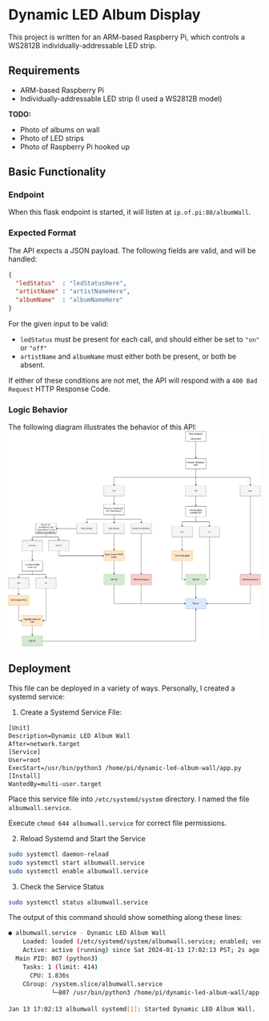 # Dynamic LED Album Display

This project is written for an ARM-based Raspberry Pi, which controls a WS2812B individually-addressable LED strip.

## Requirements
- ARM-based Raspberry Pi
- Individually-addressable LED strip (I used a WS2812B model)

**TODO:**
- Photo of albums on wall
- Photo of LED strips
- Photo of Raspberry Pi hooked up


## Basic Functionality
### Endpoint
When this flask endpoint is started, it will listen at `ip.of.pi:80/albumWall`.

### Expected Format
The API expects a JSON payload. The following fields are valid, and will be handled:
```json
{
  "ledStatus"  : "ledStatusHere",
  "artistName" : "artistNameHere",
  "albumName"  : "albumNameHere"
}
```

For the given input to be valid:
- `ledStatus` must be present for each call, and should either be set to `"on"` or `"off"`
- `artistName` and `albumName` must either both be present, or both be absent.

If either of these conditions are not met, the API will respond with a `400 Bad Request` HTTP Response Code.

### Logic Behavior
The following diagram illustrates the behavior of this API:
![Logic Flowchart](./DynamicAlbumWall.png)


## Deployment
This file can be deployed in a variety of ways. Personally, I created a systemd service:

1. Create a Systemd Service File:
```service
[Unit]                                                                                                               Description=Dynamic LED Album Wall                                                                                   After=network.target                                                                                                                                                                                                                      [Service]                                                                                                            User=root                                                                                                            ExecStart=/usr/bin/python3 /home/pi/dynamic-led-album-wall/app.py                                                                                                                                                                         [Install]                                                                                                            WantedBy=multi-user.target
```

Place this service file into `/etc/systemd/system` directory. I named the file `albumwall.service`.

Execute `chmod 644 albumwall.service` for correct file permissions.

2. Reload Systemd and Start the Service
```bash
sudo systemctl daemon-reload
sudo systemctl start albumwall.service
sudo systemctl enable albumwall.service
```

3. Check the Service Status
```bash
sudo systemctl status albumwall.service
```

The output of this command should show something along these lines:
```bash
● albumwall.service - Dynamic LED Album Wall
    Loaded: loaded (/etc/systemd/system/albumwall.service; enabled; vendor preset: enabled)
    Active: active (running) since Sat 2024-01-13 17:02:13 PST; 2s ago
  Main PID: 807 (python3)
    Tasks: 1 (limit: 414)
      CPU: 1.836s
    CGroup: /system.slice/albumwall.service
            └─807 /usr/bin/python3 /home/pi/dynamic-led-album-wall/app.py

Jan 13 17:02:13 albumwall systemd[1]: Started Dynamic LED Album Wall.
```
